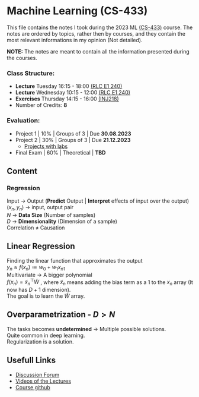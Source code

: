 # Machine Learning (CS-433)

This file contains the notes I took during the 2023 ML [(CS-433)](https://www.epfl.ch/labs/mlo/machine-learning-cs-433/) course. The notes are ordered by topics, rather then by courses, and they contain the most relevant informations in my opinion (Not detailed).

**NOTE:** The notes are meant to contain all the information presented during the courses.

### Class Structure:
* **Lecture** Tuesday 16:15 - 18:00 [(RLC E1 240)](http://plan.epfl.ch/?lang=fr&room=RLC%20E1%20240) 
* **Lecture** Wednesday 10:15 - 12:00 [(RLC E1 240)](http://plan.epfl.ch/?lang=fr&room=RLC%20E1%20240)
* **Exercises** Thursday 14:15 - 16:00 [(INJ218)](http://plan.epfl.ch/?lang=en&room=INJ218) 
* Number of Credits: **8**

### Evaluation:
* Project 1 | 10% | Groups of 3 | Due **30.08.2023**
* Project 2 | 30% | Groups of 3 | Due **21.12.2023**
    * [Projects with labs](https://www.epfl.ch/labs/mlo/ml4science/)
* Final Exam | 60% | Theoretical | **TBD**

## Content

### Regression

Input -> Output (**Predict** Output | **Interpret** effects of input over the output)  
$(x_{n}, y_{n})$ -> input, output pair  
$N$ -> **Data Size** (Number of samples)  
$D$ -> **Dimensionality** (Dimension of a sample)  
Correlation $\ne$ Causation

## Linear Regression

Finding the linear function that approximates the output  
$y_n \approx f(x_{n}) \coloneqq w_{0} + w_{1}x_{n1}$  
Multivariate -> A bigger polynomial  
$f(x_{n}) = \tilde{x}_{n}^\top \tilde{W}$ , where $\tilde{x}_{n}$ means adding the bias term as a 1 to the $x_{n}$ array (It now has $D+1$ dimension).  
The goal is to learn the $\tilde{W}$ array.

## Overparametrization - $D > N$

The tasks becomes **undetermined** -> Multiple possible solutions.  
Quite common in deep learning.  
Regularization is a solution.  

## Usefull Links
* [Discussion Forum](https://edstem.org/eu/courses/797/discussion/)
* [Videos of the Lectures](https://mediaspace.epfl.ch/channel/CS-433+Machine+learning/55647)
* [Course github](https://github.com/epfml/ML_course)